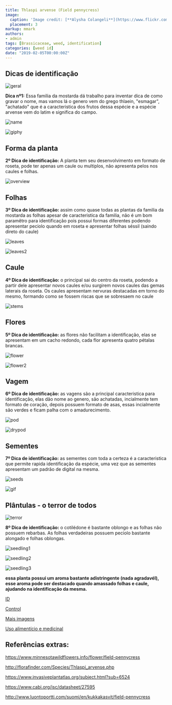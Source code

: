 ```yaml
---
title: Thlaspi arvense (Field pennycress)
image:
  caption: 'Image credit: [**Alysha Colangeli**](https://www.flickr.com/photos/alyshacolangeli/)'
  placement: 3
markup: mmark
authors:
- admin
tags: [Brassicaceae, weed, identification]
categories: [weed id]
date: "2019-02-05T00:00:00Z"
---
```

## Dicas de identificação

![geral](https://github.com/vitoranunciato/academic-kickstart/blob/master/content/pt/weeds/thlaspi%20arvense/image/geral.jpg?raw=true)

**Dica nº1:** Essa familia da mostarda dá trabalho para inventar dica de como gravar o nome, mas vamos lá o genero vem do grego thlaein, "esmagar", "achatado" que é a caracteristica dos frutos dessa espécie e a espécie arvense vem do latim e significa do campo. 

![name](https://github.com/vitoranunciato/academic-kickstart/blob/master/content/pt/weeds/thlaspi%20arvense/image/name.png?raw=true)

![giphy](https://media.giphy.com/media/QvBjx0wOsCXbq/giphy.gif)

## Forma da planta

**2º Dica de identificação:** A planta tem seu desenvolvimento em formato de roseta, pode ter apenas um caule ou multiplos, não apresenta pelos nos caules e folhas.

![overview](https://github.com/vitoranunciato/academic-kickstart/blob/master/content/pt/weeds/thlaspi%20arvense/image/overview.jpeg?raw=true)

## Folhas 

**3º Dica de identificação:** assim como quase todas as plantas da familia da mostarda as folhas apesar de caracteristica da familia, não é um bom paramêtro para identificação pois possui formas diferentes podendo apresentar peciolo quando em roseta e apresentar folhas séssil (saindo direto do caule)

![leaves](https://github.com/vitoranunciato/academic-kickstart/blob/master/content/pt/weeds/thlaspi%20arvense/image/leaves.jpeg?raw=true)

![leaves2](https://github.com/vitoranunciato/academic-kickstart/blob/master/content/pt/weeds/thlaspi%20arvense/image/leaves2.jpeg?raw=true)

## Caule

**4º Dica de identificação:** o principal sai do centro da roseta, podendo a partir dele apresentar novos caules e/ou surgirem novos caules das gemas laterais da roseta. Os caules apresentam nervuras destacadas em torno do mesmo, formando como se fossem riscas que se sobresaem no caule 

![stems](https://github.com/vitoranunciato/academic-kickstart/blob/master/content/pt/weeds/thlaspi%20arvense/image/stems.jpeg?raw=true)

## Flores
**5º Dica de identificação:** as flores não facilitam a identificação, elas se apresentam em um cacho redondo, cada flor apresenta quatro pétalas brancas.

![flower](https://github.com/vitoranunciato/academic-kickstart/blob/master/content/pt/weeds/thlaspi%20arvense/image/flower.jpeg?raw=true)

![flower2](https://github.com/vitoranunciato/academic-kickstart/blob/master/content/pt/weeds/thlaspi%20arvense/image/flower2.jpeg?raw=true)

## Vagem
**6º Dica de identificação:** as vagens são a principal caracteristica para identificação, elas dão nome ao genero, são achatadas, incialmente tem formato de coração, depois possuem formato de asas, essas incialmente são verdes e ficam palha com o amadurecimento. 

![pod](https://github.com/vitoranunciato/academic-kickstart/blob/master/content/pt/weeds/thlaspi%20arvense/image/pods.jpeg?raw=true)

![drypod](https://github.com/vitoranunciato/academic-kickstart/blob/master/content/pt/weeds/thlaspi%20arvense/image/pods2.jpg?raw=true)

## Sementes
**7º Dica de identificação:** as sementes com toda a certeza é a caracteristica que permite rapida identificação da espécie, uma vez que as sementes apresentam um padrão de digital na mesma.

![seeds](https://github.com/vitoranunciato/academic-kickstart/blob/master/content/pt/weeds/thlaspi%20arvense/image/seeds.jpg?raw=true)

![gif](https://media.giphy.com/media/xHwLhY8HyT1VC/giphy.gif)

## Plântulas - o terror de todos
![terror](https://media.giphy.com/media/fjxl5lo5rZMre/giphy.gif)

**8º Dica de identificação:** o cotilédone é bastante oblongo e as folhas não possuem rebarbas. As folhas verdadeiras possuem peciolo bastante alongado e folhas oblongas.

![seedling1](https://github.com/vitoranunciato/academic-kickstart/blob/master/content/pt/weeds/thlaspi%20arvense/image/seedling1.jpg?raw=true)

![seedling2](https://github.com/vitoranunciato/academic-kickstart/blob/master/content/pt/weeds/thlaspi%20arvense/image/seedling2.jpeg?raw=true)

![seedling3](https://github.com/vitoranunciato/academic-kickstart/blob/master/content/pt/weeds/thlaspi%20arvense/image/seedling3.jpeg?raw=true)

**essa planta possui um aroma bastante adistringente (nada agradavél), esse aroma pode ser destacado quando amassado folhas e caule, ajudando na identificação da mesma.**

[ID](https://www.youtube.com/watch?v=dMbdduutrZU)

[Control](https://www.youtube.com/watch?v=7y-mKo37gvI)

[Mais imagens](https://calphotos.berkeley.edu/cgi/img_query?query_src=photos_index&where-taxon=Thlaspi+arvense)

[Uso alimentício e medicinal](https://pfaf.org/user/Plant.aspx?LatinName=Thlaspi+arvense)

## Referências extras:

https://www.minnesotawildflowers.info/flower/field-pennycress

http://florafinder.com/Species/Thlaspi_arvense.php

https://www.invasiveplantatlas.org/subject.html?sub=6524

https://www.cabi.org/isc/datasheet/27595

http://www.luontoportti.com/suomi/en/kukkakasvit/field-pennycress


